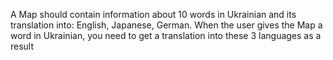 A Map should contain information about 10 words in Ukrainian and its translation into: English, Japanese, German. When the user gives the Map a word in Ukrainian, you need to get a translation into these 3 languages as a result